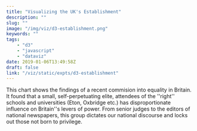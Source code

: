 ```yaml
---
title: "Visualizing the UK's Establishment"
description: ""
slug: ""
image: "/img/viz/d3-establishment.png"
keywords: ""
tags:
    - "d3"
    - "javascript"
    - "dataviz"
date: 2019-01-06T13:49:58Z
draft: false
link: "/viz/static/expts/d3-establishment"
---
```

This chart shows the findings of a recent commision into
equality in Britain. It found that a small, self-perpetuating elite, attendees
of the ''right'' schools and universities (Eton, Oxbridge etc.) has disproportionate
influence on Britain''s levers of power. From senior judges to the editors of
national newspapers, this group dictates our national discourse and locks out
those not born to privilege.
<!--more-->
